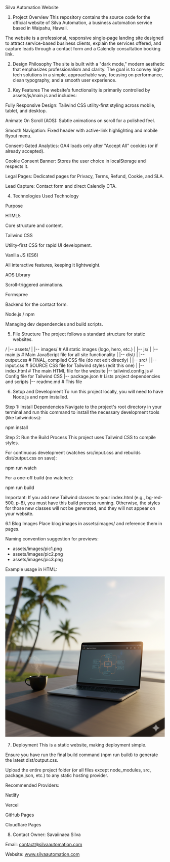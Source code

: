 Silva Automation Website

1. Project Overview
This repository contains the source code for the official website of Silva Automation, a business automation service based in Waipahu, Hawaii.

The website is a professional, responsive single-page landing site designed to attract service-based business clients, explain the services offered, and capture leads through a contact form and a Calendly consultation booking link.

2. Design Philosophy
The site is built with a "dark mode," modern aesthetic that emphasizes professionalism and clarity. The goal is to convey high-tech solutions in a simple, approachable way, focusing on performance, clean typography, and a smooth user experience.

3. Key Features
The website's functionality is primarily controlled by assets/js/main.js and includes:

Fully Responsive Design: Tailwind CSS utility-first styling across mobile, tablet, and desktop.

Animate On Scroll (AOS): Subtle animations on scroll for a polished feel.

Smooth Navigation: Fixed header with active-link highlighting and mobile flyout menu.

Consent-Gated Analytics: GA4 loads only after "Accept All" cookies (or if already accepted).

Cookie Consent Banner: Stores the user choice in localStorage and respects it.

Legal Pages: Dedicated pages for Privacy, Terms, Refund, Cookie, and SLA.

Lead Capture: Contact form and direct Calendly CTA.

4. Technologies Used
Technology

Purpose

HTML5

Core structure and content.

Tailwind CSS

Utility-first CSS for rapid UI development.

Vanilla JS (ES6)

All interactive features, keeping it lightweight.

AOS Library

Scroll-triggered animations.

Formspree

Backend for the contact form.

Node.js / npm

Managing dev dependencies and build scripts.

5. File Structure
The project follows a standard structure for static websites.

/
|-- assets/
|   |-- images/         # All static images (logo, hero, etc.)
|   |-- js/
|       |-- main.js     # Main JavaScript file for all site functionality
|
|-- dist/
|   |-- output.css      # FINAL, compiled CSS file (do not edit directly)
|
|-- src/
|   |-- input.css       # SOURCE CSS file for Tailwind styles (edit this one)
|
|-- index.html          # The main HTML file for the website
|-- tailwind.config.js  # Config file for Tailwind CSS
|-- package.json        # Lists project dependencies and scripts
|-- readme.md           # This file

6. Setup and Development
To run this project locally, you will need to have Node.js and npm installed.

Step 1: Install Dependencies
Navigate to the project's root directory in your terminal and run this command to install the necessary development tools (like tailwindcss):

npm install

Step 2: Run the Build Process
This project uses Tailwind CSS to compile styles.

For continuous development (watches src/input.css and rebuilds dist/output.css on save):

npm run watch

For a one-off build (no watcher):

npm run build

Important: If you add new Tailwind classes to your index.html (e.g., bg-red-500, p-8), you must have this build process running. Otherwise, the styles for those new classes will not be generated, and they will not appear on your website.

6.1 Blog Images
Place blog images in assets/images/ and reference them in pages.

Naming convention suggestion for previews:

- assets/images/pic1.png
- assets/images/pic2.png
- assets/images/pic3.png

Example usage in HTML:

<img src="assets/images/pic1.png" alt="Blog post image" />

7. Deployment
This is a static website, making deployment simple.

Ensure you have run the final build command (npm run build) to generate the latest dist/output.css.

Upload the entire project folder (or all files except node_modules, src, package.json, etc.) to any static hosting provider.

Recommended Providers:

Netlify

Vercel

GitHub Pages

Cloudflare Pages

8. Contact
Owner: Savaiinaea Silva

Email: contact@silvaautomation.com

Website: www.silvaautomation.com
